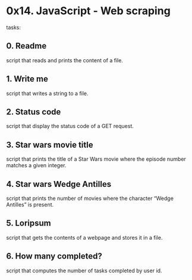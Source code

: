# 0x14. JavaScript - Web scraping

tasks:

## 0. Readme
script that reads and prints the content of a file.

## 1. Write me
script that writes a string to a file.

## 2. Status code
script that display the status code of a GET request.

## 3. Star wars movie title
script that prints the title of a Star Wars movie where the episode number matches a given integer.

## 4. Star wars Wedge Antilles
script that prints the number of movies where the character “Wedge Antilles” is present.

## 5. Loripsum
script that gets the contents of a webpage and stores it in a file.

## 6. How many completed?
script that computes the number of tasks completed by user id.
